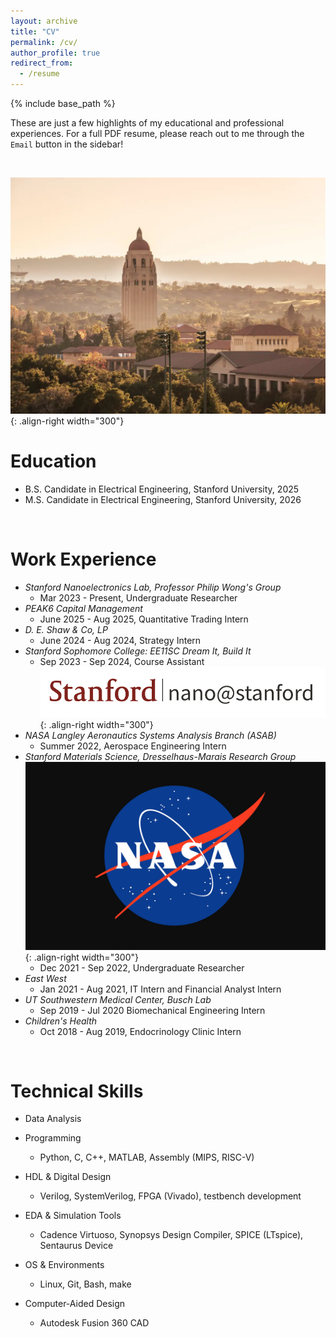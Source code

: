 ```yaml
---
layout: archive
title: "CV"
permalink: /cv/
author_profile: true
redirect_from:
  - /resume
---
```


{% include base_path %}

These are just a few highlights of my educational and professional experiences. For a full PDF resume, please reach out to me through the `Email` button in the sidebar!

<br/>

![POV](/images/stanford2.png){: .align-right width="300"}

Education
======
* B.S. Candidate in Electrical Engineering, Stanford University, 2025
* M.S. Candidate in Electrical Engineering, Stanford University, 2026

<br/>

Work Experience
======
* *Stanford Nanoelectronics Lab, Professor Philip Wong's Group*
  * Mar 2023 - Present, Undergraduate Researcher
* *PEAK6 Capital Management*
  * June 2025 - Aug 2025, Quantitative Trading Intern
* *D. E. Shaw & Co, LP*
  * June 2024 - Aug 2024, Strategy Intern
* *Stanford Sophomore College: EE11SC Dream It, Build It*
  * Sep 2023 - Sep 2024, Course Assistant
![POV](/images/nano.png){: .align-right width="300"}
* *NASA Langley Aeronautics Systems Analysis Branch (ASAB)*
  * Summer 2022, Aerospace Engineering Intern
* *Stanford Materials Science, Dresselhaus-Marais Research Group*
![POV](/images/nasa.png){: .align-right width="300"}
  * Dec 2021 - Sep 2022, Undergraduate Researcher
* *East West*
  * Jan 2021 - Aug 2021, IT Intern and Financial Analyst Intern
* *UT Southwestern Medical Center, Busch Lab*
  * Sep 2019 - Jul 2020 Biomechanical Engineering Intern
* *Children's Health*
  * Oct 2018 - Aug 2019, Endocrinology Clinic Intern

<br/>

Technical Skills
======
* Data Analysis
* Programming
  * Python, C, C++, MATLAB, Assembly (MIPS, RISC-V)
* HDL & Digital Design

  * Verilog, SystemVerilog, FPGA (Vivado), testbench development
* EDA & Simulation Tools
  * Cadence Virtuoso, Synopsys Design Compiler, SPICE (LTspice), Sentaurus Device
* OS & Environments
  * Linux, Git, Bash, make
* Computer-Aided Design
  * Autodesk Fusion 360 CAD

<br/>

